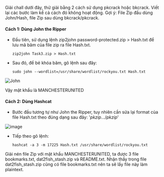 Giải chall dưới đây, thử giải bằng 2 cách sử dụng pkcrack hoặc bkcrack. Viết lại các bước làm kể cả cách đó không hoạt động.
Gợi ý: File Zip đầu dùng John/Hash, file Zip sau dùng bkcrack/pkcrack.

#### Cách 1: Dùng John the Ripper
-	Đầu tiên, sử dụng lệnh zip2john password-protected.zip > Hash.txt để lưu mã băm của file zip ra file Hash.txt.

		zip2john Task3.zip > Hash.txt

-	Sau đó, để bẻ khóa băm, gõ lệnh sau đây:

		sudo john --wordlist=/usr/share/wordlist/rockyou.txt Hash.txt

![John](https://user-images.githubusercontent.com/103044792/235297166-01958716-5734-4b11-b073-e47a5bbcbc83.png)

Vậy mật khẩu là MANCHESTERUNITED

#### Cách 2: Dùng Hashcat
-   Bước đầu tương tự như John the Ripper, tuy nhiên cần sửa lại format của file Hash.txt theo đúng dạng sau đây: '$pkzip$...$/pkzip$'

![image](https://user-images.githubusercontent.com/103044792/235297502-3c1222c0-5606-40e0-9a46-fa6e4ce1979f.png)

-   Tiếp theo gõ lệnh:

        hashcat -a 3 -m 17225 Hash.txt /usr/share/wordlist/rockyou.txt
        
Giải nén file Zip với mật khẩu MANCHESTERUNITED, ta được 3 file bookmarks.txt, dat2fish_stash.zip và README.txt.
Nhận thấy trong file dat2fish_stash.zip cũng có file bookmarks.txt nên ta sẽ lấy file này làm plaintext.
